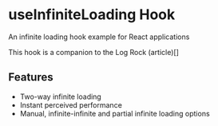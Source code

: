 # useInfiniteLoading Hook

An infinite loading hook example for React applications

This hook is a companion to the Log Rock (article)[]

## Features

- Two-way infinite loading
- Instant perceived performance
- Manual, infinite-infinite and partial infinite loading options

